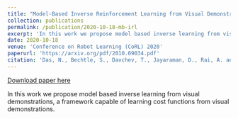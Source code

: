 ```yaml
---
title: "Model-Based Inverse Reinforcement Learning from Visual Demonstrations."
collection: publications
permalink: /publication/2020-10-18-mb-irl
excerpt: 'In this work we propose model based inverse learning from visual demonstrations, a framework capable of learning cost functions from visual demonstrations.'
date: 2020-10-18
venue: 'Conference on Robot Learning (CoRL) 2020'
paperurl: 'https://arxiv.org/pdf/2010.09034.pdf'
citation: 'Das, N., Bechtle, S., Davchev, T., Jayaraman, D., Rai, A. and Meier, F., 2020. Model-Based Inverse Reinforcement Learning from Visual Demonstrations. Conference on Robot Learning (CoRL) 2021.'
---
```


<a href='https://arxiv.org/pdf/2010.09034.pdf'>Download paper here</a>

In this work we propose model based inverse learning from visual demonstrations, a framework capable of learning cost functions from visual demonstrations.
